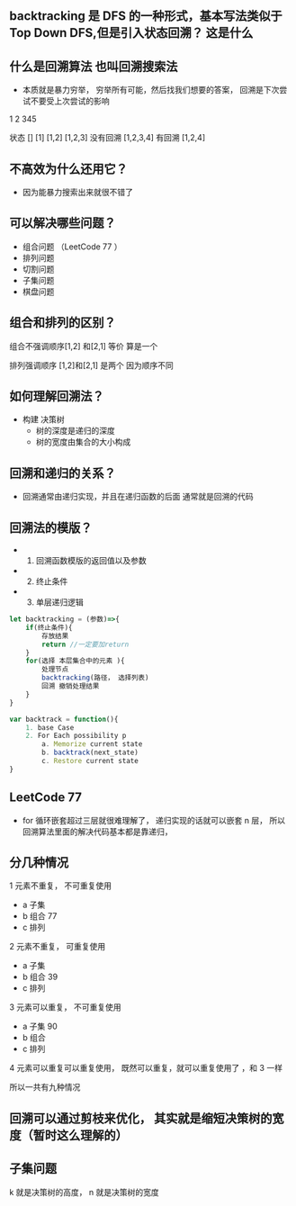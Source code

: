## backtracking 是 DFS 的一种形式，基本写法类似于 Top Down DFS,但是引入状态回溯？ 这是什么

## 什么是回溯算法 也叫回溯搜索法

- 本质就是暴力穷举， 穷举所有可能，然后找我们想要的答案， 回溯是下次尝试不要受上次尝试的影响

1
2
345

状态 []
[1]
[1,2]
[1,2,3]
没有回溯
[1,2,3,4]
有回溯
[1,2,4]

## 不高效为什么还用它？

- 因为能暴力搜索出来就很不错了

## 可以解决哪些问题？

- 组合问题 （LeetCode 77 ）
- 排列问题
- 切割问题
- 子集问题
- 棋盘问题

## 组合和排列的区别？

组合不强调顺序[1,2] 和[2,1] 等价 算是一个

排列强调顺序 [1,2]和[2,1] 是两个 因为顺序不同

## 如何理解回溯法？

- 构建 决策树
  - 树的深度是递归的深度
  - 树的宽度由集合的大小构成

## 回溯和递归的关系？

- 回溯通常由递归实现，并且在递归函数的后面 通常就是回溯的代码

## 回溯法的模版？

- 1. 回溯函数模版的返回值以及参数
- 2. 终止条件
- 3. 单层递归逻辑

```js
let backtracking = (参数)=>{
    if(终止条件){
        存放结果
        return //一定要加return
    }
    for(选择 本层集合中的元素 ){
        处理节点
        backtracking(路径， 选择列表)
        回溯 撤销处理结果
    }
}

var backtrack = function(){
    1. base Case
    2. For Each possibility p
        a. Memorize current state
        b. backtrack(next_state)
        c. Restore current state
}
```

## LeetCode 77

- for 循环嵌套超过三层就很难理解了， 递归实现的话就可以嵌套 n 层， 所以回溯算法里面的解决代码基本都是靠递归，

## 分几种情况

1 元素不重复， 不可重复使用

- a 子集
- b 组合 77
- c 排列

2 元素不重复， 可重复使用

- a 子集
- b 组合 39
- c 排列

3 元素可以重复， 不可重复使用

- a 子集 90
- b 组合
- c 排列

4 元素可以重复可以重复使用， 既然可以重复，就可以重复使用了 ，和 3 一样

所以一共有九种情况

## 回溯可以通过剪枝来优化， 其实就是缩短决策树的宽度（暂时这么理解的）

## 子集问题

k 就是决策树的高度， n 就是决策树的宽度
